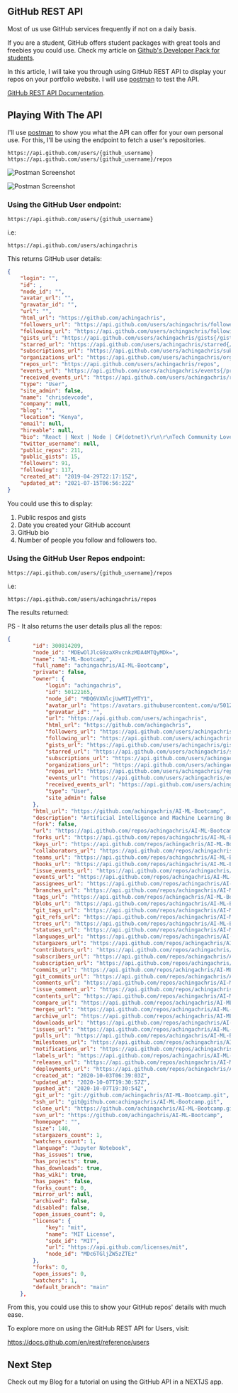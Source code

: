 ## GitHub REST API

Most of us use GitHub services frequently if not on a daily basis. 

If you are a student, GitHub offers student packages with great tools and freebies you could use. Check my article on [Github's Developer Pack for students](https://chrisdevcode.hashnode.dev/github-students-developer-pack).

In this article, I will take you through using GitHub REST API to display your repos on your portfolio website. I will use [postman](http://postman.com/) to test the API.

[GitHub REST API Documentation](https://docs.github.com/en/rest).

## Playing With The API

I'll use  [postman](https://chrisdevcode.hashnode.dev/using-postman-like-a-pro)  to show you what the API can offer for your own personal use. For this, I'll be using the endpoint to fetch a user's repositories.

```
https://api.github.com/users/{github_username}
https://api.github.com/users/{github_username}/repos
```

![Postman Screenshot](https://cdn.hashnode.com/res/hashnode/image/upload/v1626342617407/nEm1m4pQl.png)

![Postman Screenshot](https://cdn.hashnode.com/res/hashnode/image/upload/v1626342060506/oxI1ZjT2k.png)

### Using the GitHub User endpoint:

```
https://api.github.com/users/{github_username}
```

i.e:

```
https://api.github.com/users/achingachris
```

This returns GitHub user details:

```JSON
{
    "login": "",
    "id": ,
    "node_id": "",
    "avatar_url": "",
    "gravatar_id": "",
    "url": "",
    "html_url": "https://github.com/achingachris",
    "followers_url": "https://api.github.com/users/achingachris/followers",
    "following_url": "https://api.github.com/users/achingachris/following{/other_user}",
    "gists_url": "https://api.github.com/users/achingachris/gists{/gist_id}",
    "starred_url": "https://api.github.com/users/achingachris/starred{/owner}{/repo}",
    "subscriptions_url": "https://api.github.com/users/achingachris/subscriptions",
    "organizations_url": "https://api.github.com/users/achingachris/orgs",
    "repos_url": "https://api.github.com/users/achingachris/repos",
    "events_url": "https://api.github.com/users/achingachris/events{/privacy}",
    "received_events_url": "https://api.github.com/users/achingachris/received_events",
    "type": "User",
    "site_admin": false,
    "name": "chrisdevcode",
    "company": null,
    "blog": "",
    "location": "Kenya",
    "email": null,
    "hireable": null,
    "bio": "React | Next | Node | C#(dotnet)\r\n\r\nTech Community Lover",
    "twitter_username": null,
    "public_repos": 211,
    "public_gists": 15,
    "followers": 91,
    "following": 117,
    "created_at": "2019-04-29T22:17:15Z",
    "updated_at": "2021-07-15T06:56:22Z"
}
```

You could use this to display:


1. Public respos and gists
2. Date you created your GitHub account
3. GitHub bio
4. Number of people you follow and followers too.

### Using the GitHub User Repos endpoint:

```
https://api.github.com/users/{github_username}/repos
```

i.e:


```
https://api.github.com/users/achingachris/repos
```

The results returned:

PS - It also returns the user details plus all the repos:

```JSON
{
        "id": 300814209,
        "node_id": "MDEwOlJlcG9zaXRvcnkzMDA4MTQyMDk=",
        "name": "AI-ML-Bootcamp",
        "full_name": "achingachris/AI-ML-Bootcamp",
        "private": false,
        "owner": {
            "login": "achingachris",
            "id": 50122165,
            "node_id": "MDQ6VXNlcjUwMTIyMTY1",
            "avatar_url": "https://avatars.githubusercontent.com/u/50122165?v=4",
            "gravatar_id": "",
            "url": "https://api.github.com/users/achingachris",
            "html_url": "https://github.com/achingachris",
            "followers_url": "https://api.github.com/users/achingachris/followers",
            "following_url": "https://api.github.com/users/achingachris/following{/other_user}",
            "gists_url": "https://api.github.com/users/achingachris/gists{/gist_id}",
            "starred_url": "https://api.github.com/users/achingachris/starred{/owner}{/repo}",
            "subscriptions_url": "https://api.github.com/users/achingachris/subscriptions",
            "organizations_url": "https://api.github.com/users/achingachris/orgs",
            "repos_url": "https://api.github.com/users/achingachris/repos",
            "events_url": "https://api.github.com/users/achingachris/events{/privacy}",
            "received_events_url": "https://api.github.com/users/achingachris/received_events",
            "type": "User",
            "site_admin": false
        },
        "html_url": "https://github.com/achingachris/AI-ML-Bootcamp",
        "description": "Artificial Intelligence and Machine Learning Bootcamp - Strathmore University",
        "fork": false,
        "url": "https://api.github.com/repos/achingachris/AI-ML-Bootcamp",
        "forks_url": "https://api.github.com/repos/achingachris/AI-ML-Bootcamp/forks",
        "keys_url": "https://api.github.com/repos/achingachris/AI-ML-Bootcamp/keys{/key_id}",
        "collaborators_url": "https://api.github.com/repos/achingachris/AI-ML-Bootcamp/collaborators{/collaborator}",
        "teams_url": "https://api.github.com/repos/achingachris/AI-ML-Bootcamp/teams",
        "hooks_url": "https://api.github.com/repos/achingachris/AI-ML-Bootcamp/hooks",
        "issue_events_url": "https://api.github.com/repos/achingachris/AI-ML-Bootcamp/issues/events{/number}",
        "events_url": "https://api.github.com/repos/achingachris/AI-ML-Bootcamp/events",
        "assignees_url": "https://api.github.com/repos/achingachris/AI-ML-Bootcamp/assignees{/user}",
        "branches_url": "https://api.github.com/repos/achingachris/AI-ML-Bootcamp/branches{/branch}",
        "tags_url": "https://api.github.com/repos/achingachris/AI-ML-Bootcamp/tags",
        "blobs_url": "https://api.github.com/repos/achingachris/AI-ML-Bootcamp/git/blobs{/sha}",
        "git_tags_url": "https://api.github.com/repos/achingachris/AI-ML-Bootcamp/git/tags{/sha}",
        "git_refs_url": "https://api.github.com/repos/achingachris/AI-ML-Bootcamp/git/refs{/sha}",
        "trees_url": "https://api.github.com/repos/achingachris/AI-ML-Bootcamp/git/trees{/sha}",
        "statuses_url": "https://api.github.com/repos/achingachris/AI-ML-Bootcamp/statuses/{sha}",
        "languages_url": "https://api.github.com/repos/achingachris/AI-ML-Bootcamp/languages",
        "stargazers_url": "https://api.github.com/repos/achingachris/AI-ML-Bootcamp/stargazers",
        "contributors_url": "https://api.github.com/repos/achingachris/AI-ML-Bootcamp/contributors",
        "subscribers_url": "https://api.github.com/repos/achingachris/AI-ML-Bootcamp/subscribers",
        "subscription_url": "https://api.github.com/repos/achingachris/AI-ML-Bootcamp/subscription",
        "commits_url": "https://api.github.com/repos/achingachris/AI-ML-Bootcamp/commits{/sha}",
        "git_commits_url": "https://api.github.com/repos/achingachris/AI-ML-Bootcamp/git/commits{/sha}",
        "comments_url": "https://api.github.com/repos/achingachris/AI-ML-Bootcamp/comments{/number}",
        "issue_comment_url": "https://api.github.com/repos/achingachris/AI-ML-Bootcamp/issues/comments{/number}",
        "contents_url": "https://api.github.com/repos/achingachris/AI-ML-Bootcamp/contents/{+path}",
        "compare_url": "https://api.github.com/repos/achingachris/AI-ML-Bootcamp/compare/{base}...{head}",
        "merges_url": "https://api.github.com/repos/achingachris/AI-ML-Bootcamp/merges",
        "archive_url": "https://api.github.com/repos/achingachris/AI-ML-Bootcamp/{archive_format}{/ref}",
        "downloads_url": "https://api.github.com/repos/achingachris/AI-ML-Bootcamp/downloads",
        "issues_url": "https://api.github.com/repos/achingachris/AI-ML-Bootcamp/issues{/number}",
        "pulls_url": "https://api.github.com/repos/achingachris/AI-ML-Bootcamp/pulls{/number}",
        "milestones_url": "https://api.github.com/repos/achingachris/AI-ML-Bootcamp/milestones{/number}",
        "notifications_url": "https://api.github.com/repos/achingachris/AI-ML-Bootcamp/notifications{?since,all,participating}",
        "labels_url": "https://api.github.com/repos/achingachris/AI-ML-Bootcamp/labels{/name}",
        "releases_url": "https://api.github.com/repos/achingachris/AI-ML-Bootcamp/releases{/id}",
        "deployments_url": "https://api.github.com/repos/achingachris/AI-ML-Bootcamp/deployments",
        "created_at": "2020-10-03T06:39:03Z",
        "updated_at": "2020-10-07T19:30:57Z",
        "pushed_at": "2020-10-07T19:30:54Z",
        "git_url": "git://github.com/achingachris/AI-ML-Bootcamp.git",
        "ssh_url": "git@github.com:achingachris/AI-ML-Bootcamp.git",
        "clone_url": "https://github.com/achingachris/AI-ML-Bootcamp.git",
        "svn_url": "https://github.com/achingachris/AI-ML-Bootcamp",
        "homepage": "",
        "size": 140,
        "stargazers_count": 1,
        "watchers_count": 1,
        "language": "Jupyter Notebook",
        "has_issues": true,
        "has_projects": true,
        "has_downloads": true,
        "has_wiki": true,
        "has_pages": false,
        "forks_count": 0,
        "mirror_url": null,
        "archived": false,
        "disabled": false,
        "open_issues_count": 0,
        "license": {
            "key": "mit",
            "name": "MIT License",
            "spdx_id": "MIT",
            "url": "https://api.github.com/licenses/mit",
            "node_id": "MDc6TGljZW5zZTEz"
        },
        "forks": 0,
        "open_issues": 0,
        "watchers": 1,
        "default_branch": "main"
    },
```

From this, you could use this to show your GitHub repos' details with much ease.

To explore more on using the GitHub REST API for Users, visit: 

https://docs.github.com/en/rest/reference/users

## Next Step

Check out my Blog for a tutorial on using the GitHub API in a NEXTJS app.


